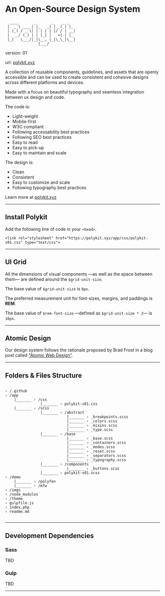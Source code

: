 # An Open-Source Design System

```
  ____       _       _    _ _   
 |  _ \ ___ | |_   _| | _(_) |_ 
 | |_) / _ \| | | | | |/ / | __|
 |  __/ (_) | | |_| |   <| | |_ 
 |_|   \___/|_|\__, |_|\_\_|\__|
               |___/            
```

version: 01

url: [polykit.xyz](https://polykit.xyz)

A collection of reusable components, guidelines, and assets that are openly accessible and can be used to create consistent and cohesive designs across different platforms and devices.

Made with a focus on beautiful typography and seamless integration between ux design and code.

The code is:
* Light-weight
* Mobile-first
* W3C compliant
* Following accessability best practices
* Following SEO best practices
* Easy to read
* Easy to pick-up
* Easy to maintain and scale

The design is:
* Clean
* Consistent
* Easy to customize and scale
* Following typography best practices

Learn more at [polykit.xyz](https://polykit.xyz)

---

## Install Polykit

Add the following line of code in your `<head>`.

```
<link rel="stylesheet" href="https://polykit.xyz/app/css/polykit-v01.css" type="text/css">
```

---

## UI Grid

All the dimensions of visual components —as well as the space between them— are defined around the `$grid-unit-size`.

The base value of `$grid-unit-size` is `8px`.

The preferred measurement unit for font-sizes, margins, and paddings is **REM**.

The base value of `$rem-font-size` —defined as `$grid-unit-size * 2`— is `16px`.


---

## Atomic Design

Our design system follows the rationale proposed by Brad Frost in a blog post called ["Atomic Web Design"](https://bradfrost.com/blog/post/atomic-web-design/).


---

## Folders &amp; Files Structure

```

› /.github
› /app
    |_______ › /css
                |_______ › polykit-v01.css
    |_______ › /scss
                |_______ › /abstract
                            |_______ › _breakpoints.scss
                            |_______ › _colors.scss
                            |_______ › _mixins.scss
                            |_______ › _type.scss
                |_______ › /base
                            |_______ › _base.scss
                            |_______ › _containers.scss
                            |_______ › _modes.scss
                            |_______ › _reset.scss
                            |_______ › _separators.scss
                            |_______ › _typography.scss
                |_______ › /components
                            |_______ › _buttons.scss
                |_______ › polykit-v01.scss
› /demo
    |_______ › /polyfen
    |_______ › /mfw
› /imgs
› /node_modules
› /theme
› gulpfile.js
› index.php
› readme.md


```

---

## Development Dependencies


### Sass

TBD

### Gulp

TBD

---